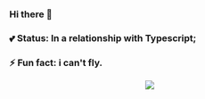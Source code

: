 ### Hi there 👋
### :two_hearts: Status: In a relationship with Typescript;
### ⚡ Fun fact: i can't fly.
<!--
**raibm/raibm** is a ✨ _special_ ✨ repository because its `README.md` (this file) appears on your GitHub profile.

Here are some ideas to get you started:

- 🔭 I’m currently working on ...
- 🌱 I’m currently learning ...
- 👯 I’m looking to collaborate on ...
- 🤔 I’m looking for help with ...
- 💬 Ask me about ...
- 📫 How to reach me: ...
- 😄 Pronouns: ...
### :two_hearts: Status: In a relationship with Typescript;
### ⚡ Fun fact: i can't fly.
-->

<p align="center">
<a><img src="https://github-readme-stats.vercel.app/api?username=raibm&show_icons=true&theme=graywhite" /></a>
</p>
